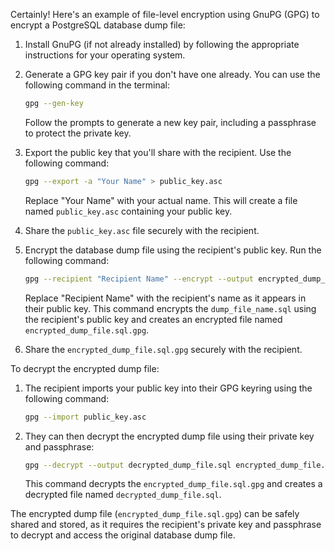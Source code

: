 Certainly! Here's an example of file-level encryption using GnuPG (GPG) to encrypt a PostgreSQL database dump file:

1. Install GnuPG (if not already installed) by following the appropriate instructions for your operating system.

2. Generate a GPG key pair if you don't have one already. You can use the following command in the terminal:

   ```bash
   gpg --gen-key
   ```

   Follow the prompts to generate a new key pair, including a passphrase to protect the private key.

3. Export the public key that you'll share with the recipient. Use the following command:

   ```bash
   gpg --export -a "Your Name" > public_key.asc
   ```

   Replace "Your Name" with your actual name. This will create a file named `public_key.asc` containing your public key.

4. Share the `public_key.asc` file securely with the recipient.

5. Encrypt the database dump file using the recipient's public key. Run the following command:

   ```bash
   gpg --recipient "Recipient Name" --encrypt --output encrypted_dump_file.sql.gpg dump_file_name.sql
   ```

   Replace "Recipient Name" with the recipient's name as it appears in their public key. This command encrypts the `dump_file_name.sql` using the recipient's public key and creates an encrypted file named `encrypted_dump_file.sql.gpg`.

6. Share the `encrypted_dump_file.sql.gpg` securely with the recipient.

To decrypt the encrypted dump file:

1. The recipient imports your public key into their GPG keyring using the following command:

   ```bash
   gpg --import public_key.asc
   ```

2. They can then decrypt the encrypted dump file using their private key and passphrase:

   ```bash
   gpg --decrypt --output decrypted_dump_file.sql encrypted_dump_file.sql.gpg
   ```

   This command decrypts the `encrypted_dump_file.sql.gpg` and creates a decrypted file named `decrypted_dump_file.sql`.

The encrypted dump file (`encrypted_dump_file.sql.gpg`) can be safely shared and stored, as it requires the recipient's private key and passphrase to decrypt and access the original database dump file.